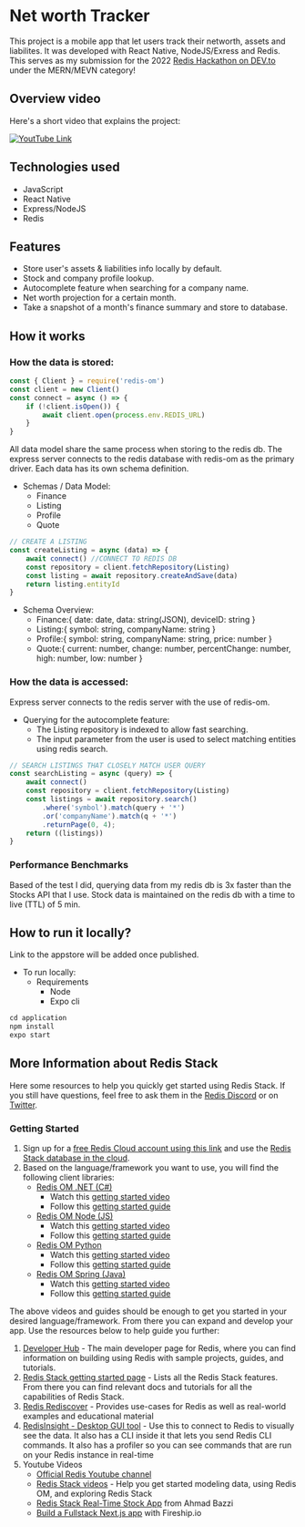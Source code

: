 # Net worth Tracker

This project is a mobile app that let users track their networth, assets and liabilites. It was developed with React Native, NodeJS/Exress and Redis. This serves as my submission for the 2022 [Redis Hackathon on DEV.to](https://dev.to/devteam/announcing-the-redis-hackathon-on-dev-3248) under the MERN/MEVN category!

## Overview video 

Here's a short video that explains the project:

[![YoutTube Link](https://github.com/patva0715/25_Networth_tracker/blob/main/demo/vidsc.png)](https://youtu.be/uJS3t7F8bNw)

## Technologies used
- JavaScript
- React Native
- Express/NodeJS
- Redis

## Features
- Store user's assets & liabilities info locally by default.
- Stock and company profile lookup.
- Autocomplete feature when searching for a company name.
- Net worth projection for a certain month.
- Take a snapshot of a month's finance summary and store to database.

## How it works

### How the data is stored:
```javascript
const { Client } = require('redis-om')
const client = new Client()
const connect = async () => {
    if (!client.isOpen()) {
        await client.open(process.env.REDIS_URL)
    }
}
```
All data model share the same process when storing to the redis db.
The express server connects to the redis database with redis-om as the primary driver.
Each data has its own schema definition.
* Schemas / Data Model:
    * Finance
    * Listing
    * Profile
    * Quote
```javascript
// CREATE A LISTING 
const createListing = async (data) => {
    await connect() //CONNECT TO REDIS DB
    const repository = client.fetchRepository(Listing)
    const listing = await repository.createAndSave(data)
    return listing.entityId
}
```
* Schema Overview:    
    * Finance:{
        date:  date,
        data: string(JSON),
        deviceID: string
    }
    * Listing:{
        symbol: string,
        companyName: string
    }
    * Profile:{
        symbol: string,
        companyName: string,
        price: number
    }
    * Quote:{
        current: number,
        change: number,
        percentChange: number,
        high: number,
        low: number
    }

### How the data is accessed:

Express server connects to the redis server with the use of redis-om.
* Querying for the autocomplete feature:
    * The Listing repository is indexed to allow fast searching.
    * The input parameter from the user is used to select matching entities using redis search.
```javascript
// SEARCH LISTINGS THAT CLOSELY MATCH USER QUERY
const searchListing = async (query) => {
    await connect()
    const repository = client.fetchRepository(Listing)
    const listings = await repository.search()
        .where('symbol').match(query + '*')
        .or('companyName').match(q + '*')
        .returnPage(0, 4);
    return ((listings))
}
```
### Performance Benchmarks
Based of the test I did, querying data from my redis db is 3x faster than the Stocks API that I use. Stock data is maintained on the redis db with a time to live (TTL) of 5 min.

## How to run it locally?

Link to the appstore will be added once published.
* To run locally:
   * Requirements
      - Node
      - Expo cli
```javascript 
cd application
npm install
expo start
```

## More Information about Redis Stack

Here some resources to help you quickly get started using Redis Stack. If you still have questions, feel free to ask them in the [Redis Discord](https://discord.gg/redis) or on [Twitter](https://twitter.com/redisinc).

### Getting Started

1. Sign up for a [free Redis Cloud account using this link](https://redis.info/try-free-dev-to) and use the [Redis Stack database in the cloud](https://developer.redis.com/create/rediscloud).
1. Based on the language/framework you want to use, you will find the following client libraries:
    - [Redis OM .NET (C#)](https://github.com/redis/redis-om-dotnet)
        - Watch this [getting started video](https://www.youtube.com/watch?v=ZHPXKrJCYNA)
        - Follow this [getting started guide](https://redis.io/docs/stack/get-started/tutorials/stack-dotnet/)
    - [Redis OM Node (JS)](https://github.com/redis/redis-om-node)
        - Watch this [getting started video](https://www.youtube.com/watch?v=KUfufrwpBkM)
        - Follow this [getting started guide](https://redis.io/docs/stack/get-started/tutorials/stack-node/)
    - [Redis OM Python](https://github.com/redis/redis-om-python)
        - Watch this [getting started video](https://www.youtube.com/watch?v=PPT1FElAS84)
        - Follow this [getting started guide](https://redis.io/docs/stack/get-started/tutorials/stack-python/)
    - [Redis OM Spring (Java)](https://github.com/redis/redis-om-spring)
        - Watch this [getting started video](https://www.youtube.com/watch?v=YhQX8pHy3hk)
        - Follow this [getting started guide](https://redis.io/docs/stack/get-started/tutorials/stack-spring/)

The above videos and guides should be enough to get you started in your desired language/framework. From there you can expand and develop your app. Use the resources below to help guide you further:

1. [Developer Hub](https://redis.info/devhub) - The main developer page for Redis, where you can find information on building using Redis with sample projects, guides, and tutorials.
1. [Redis Stack getting started page](https://redis.io/docs/stack/) - Lists all the Redis Stack features. From there you can find relevant docs and tutorials for all the capabilities of Redis Stack.
1. [Redis Rediscover](https://redis.com/rediscover/) - Provides use-cases for Redis as well as real-world examples and educational material
1. [RedisInsight - Desktop GUI tool](https://redis.info/redisinsight) - Use this to connect to Redis to visually see the data. It also has a CLI inside it that lets you send Redis CLI commands. It also has a profiler so you can see commands that are run on your Redis instance in real-time
1. Youtube Videos
    - [Official Redis Youtube channel](https://redis.info/youtube)
    - [Redis Stack videos](https://www.youtube.com/watch?v=LaiQFZ5bXaM&list=PL83Wfqi-zYZFIQyTMUU6X7rPW2kVV-Ppb) - Help you get started modeling data, using Redis OM, and exploring Redis Stack
    - [Redis Stack Real-Time Stock App](https://www.youtube.com/watch?v=mUNFvyrsl8Q) from Ahmad Bazzi
    - [Build a Fullstack Next.js app](https://www.youtube.com/watch?v=DOIWQddRD5M) with Fireship.io


